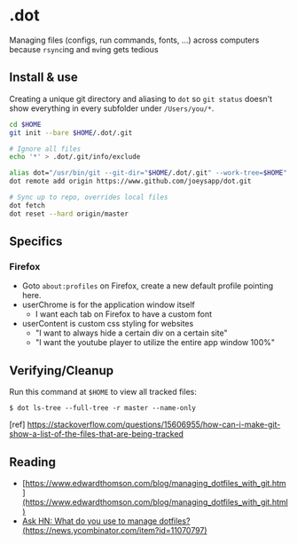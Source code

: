 # .dot
Managing files (configs, run commands, fonts, ...) across computers because `rsync`ing and `mv`ing gets tedious

## Install & use
Creating a unique git directory and aliasing to `dot` so `git status` doesn't show everything in every subfolder under `/Users/you/*`. 
```bash
cd $HOME
git init --bare $HOME/.dot/.git

# Ignore all files
echo '*' > .dot/.git/info/exclude

alias dot="/usr/bin/git --git-dir="$HOME/.dot/.git" --work-tree=$HOME"
dot remote add origin https://www.github.com/joeysapp/dot.git

# Sync up to repo, overrides local files
dot fetch
dot reset --hard origin/master
```

## Specifics
### Firefox
- Goto `about:profiles` on Firefox, create a new default profile pointing here.
- userChrome is for the application window itself
  - I want each tab on Firefox to have a custom font
- userContent is custom css styling for websites
  - "I want to always hide a certain div on a certain site"
  - "I want the youtube player to utilize the entire app window 100%"

</details>

## Verifying/Cleanup
Run this command at `$HOME` to view all tracked files:
```
$ dot ls-tree --full-tree -r master --name-only
```
[ref]
https://stackoverflow.com/questions/15606955/how-can-i-make-git-show-a-list-of-the-files-that-are-being-tracked

## Reading
* [https://www.edwardthomson.com/blog/managing_dotfiles_with_git.htm](https://www.edwardthomson.com/blog/managing_dotfiles_with_git.html)
* [Ask HN: What do you use to manage dotfiles? (https://news.ycombinator.com/item?id=11070797)](https://news.ycombinator.com/item?id=11070797)
